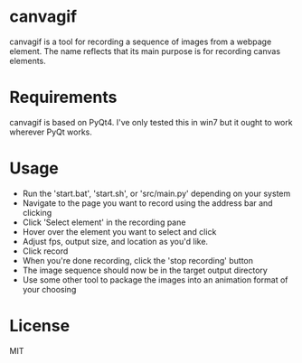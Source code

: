 canvagif
========

canvagif is a tool for recording a sequence of images from a
webpage element. The name reflects that its main purpose is
for recording canvas elements.

Requirements
============
canvagif is based on PyQt4. I've only tested this in win7 but
it ought to work wherever PyQt works.

Usage
=====
* Run the 'start.bat', 'start.sh', or 'src/main.py' depending on
your system
* Navigate to the page you want to record using the address bar
and clicking
* Click 'Select element' in the recording pane
* Hover over the element you want to select and click
* Adjust fps, output size, and location as you'd like.
* Click record
* When you're done recording, click the 'stop recording' button
* The image sequence should now be in the target output directory
* Use some other tool to package the images into an animation
format of your choosing

License
=======
MIT

